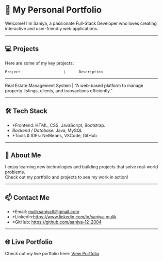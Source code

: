 # 🌟 My Personal Portfolio

Welcome! I'm Saniya, a passionate  Full-Stack Developer who loves creating interactive and user-friendly web applications.

---

## 💻 Projects

Here are some of my key projects:

    Project                    |      Description      
------------------------------------------------------------

Real Estate Management System  |     “A web-based platform to manage property listings, clients, and transactions efficiently.”

---


## 🛠 Tech Stack

- *Frontend: HTML, CSS, JavaScript, Bootstrap. 
- *Backend / Database:* Java, MySQL  
- *Tools & IDEs: NetBeans, VSCode, GitHub  

---

## 📌 About Me

I enjoy learning new technologies and building projects that solve real-world problems.  
Check out my portfolio and projects to see my work in action!

---

## 📫 Contact Me

- *Email: [muliksaniya6@gmail.com](mailto:muliksaniya6@gmail.com)
- *LinkedIn:https://www.linkedin.com/in/saniya-mulik
- *GitHub: https://github.com/saniya-12-2004

---

## 🌐 Live Portfolio

Check out my live portfolio here: [View Portfolio](https://saniya-12-2004.github.io/Portfolio/)


